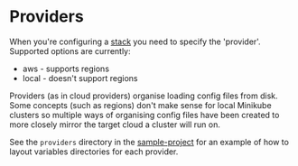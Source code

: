 # Providers

When you're configuring a [stack](stacks.md) you need to specify the 'provider'. Supported options are currently:

* aws - supports regions
* local - doesn't support regions

Providers (as in cloud providers) organise loading config files from disk. Some concepts (such as regions) don't make sense for local Minikube clusters so multiple ways of organising config files have been created to more closely mirror the target cloud a cluster will run on.

See the `providers` directory in the [sample-project](https://github.com/sugarkube/sample-project/) for an example of how to layout variables directories for each provider.
